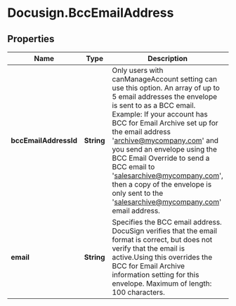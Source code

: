 # Docusign.BccEmailAddress

## Properties
Name | Type | Description | Notes
------------ | ------------- | ------------- | -------------
**bccEmailAddressId** | **String** | Only users with canManageAccount setting can use this option. An array of up to 5 email addresses the envelope is sent to as a BCC email.    Example: If your account has BCC for Email Archive set up for the email address &#39;archive@mycompany.com&#39; and you send an envelope using the BCC Email Override to send a BCC email to &#39;salesarchive@mycompany.com&#39;, then a copy of the envelope is only sent to the &#39;salesarchive@mycompany.com&#39; email address. | [optional] 
**email** | **String** | Specifies the BCC email address. DocuSign verifies that the email format is correct, but does not verify that the email is active.Using this overrides the BCC for Email Archive information setting for this envelope.  Maximum of length: 100 characters.  | [optional] 


